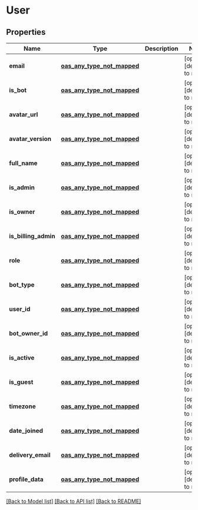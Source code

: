# User
## Properties

Name | Type | Description | Notes
------------ | ------------- | ------------- | -------------
**email** | [**oas_any_type_not_mapped**](.md) |  | [optional] [default to null]
**is\_bot** | [**oas_any_type_not_mapped**](.md) |  | [optional] [default to null]
**avatar\_url** | [**oas_any_type_not_mapped**](.md) |  | [optional] [default to null]
**avatar\_version** | [**oas_any_type_not_mapped**](.md) |  | [optional] [default to null]
**full\_name** | [**oas_any_type_not_mapped**](.md) |  | [optional] [default to null]
**is\_admin** | [**oas_any_type_not_mapped**](.md) |  | [optional] [default to null]
**is\_owner** | [**oas_any_type_not_mapped**](.md) |  | [optional] [default to null]
**is\_billing\_admin** | [**oas_any_type_not_mapped**](.md) |  | [optional] [default to null]
**role** | [**oas_any_type_not_mapped**](.md) |  | [optional] [default to null]
**bot\_type** | [**oas_any_type_not_mapped**](.md) |  | [optional] [default to null]
**user\_id** | [**oas_any_type_not_mapped**](.md) |  | [optional] [default to null]
**bot\_owner\_id** | [**oas_any_type_not_mapped**](.md) |  | [optional] [default to null]
**is\_active** | [**oas_any_type_not_mapped**](.md) |  | [optional] [default to null]
**is\_guest** | [**oas_any_type_not_mapped**](.md) |  | [optional] [default to null]
**timezone** | [**oas_any_type_not_mapped**](.md) |  | [optional] [default to null]
**date\_joined** | [**oas_any_type_not_mapped**](.md) |  | [optional] [default to null]
**delivery\_email** | [**oas_any_type_not_mapped**](.md) |  | [optional] [default to null]
**profile\_data** | [**oas_any_type_not_mapped**](.md) |  | [optional] [default to null]

[[Back to Model list]](../README.md#documentation-for-models) [[Back to API list]](../README.md#documentation-for-api-endpoints) [[Back to README]](../README.md)

